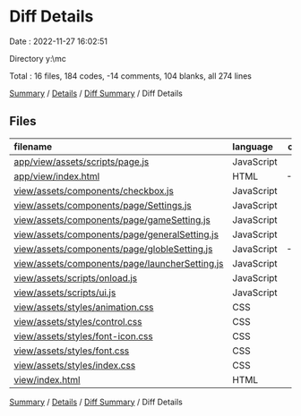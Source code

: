 # Diff Details

Date : 2022-11-27 16:02:51

Directory y:\\mc

Total : 16 files,  184 codes, -14 comments, 104 blanks, all 274 lines

[Summary](results.md) / [Details](details.md) / [Diff Summary](diff.md) / Diff Details

## Files
| filename | language | code | comment | blank | total |
| :--- | :--- | ---: | ---: | ---: | ---: |
| [app/view/assets/scripts/page.js](/app/view/assets/scripts/page.js) | JavaScript | -16 | 0 | 0 | -16 |
| [app/view/index.html](/app/view/index.html) | HTML | -110 | 0 | 1 | -109 |
| [view/assets/components/checkbox.js](/view/assets/components/checkbox.js) | JavaScript | 1 | 0 | 0 | 1 |
| [view/assets/components/page/Settings.js](/view/assets/components/page/Settings.js) | JavaScript | 24 | 0 | 2 | 26 |
| [view/assets/components/page/gameSetting.js](/view/assets/components/page/gameSetting.js) | JavaScript | 152 | 1 | 4 | 157 |
| [view/assets/components/page/generalSetting.js](/view/assets/components/page/generalSetting.js) | JavaScript | 59 | 0 | 2 | 61 |
| [view/assets/components/page/globleSetting.js](/view/assets/components/page/globleSetting.js) | JavaScript | -160 | 0 | -4 | -164 |
| [view/assets/components/page/launcherSetting.js](/view/assets/components/page/launcherSetting.js) | JavaScript | -68 | 0 | -3 | -71 |
| [view/assets/scripts/onload.js](/view/assets/scripts/onload.js) | JavaScript | -2 | 0 | 0 | -2 |
| [view/assets/scripts/ui.js](/view/assets/scripts/ui.js) | JavaScript | 148 | 2 | 8 | 158 |
| [view/assets/styles/animation.css](/view/assets/styles/animation.css) | CSS | 0 | 0 | 19 | 19 |
| [view/assets/styles/control.css](/view/assets/styles/control.css) | CSS | 134 | 3 | 25 | 162 |
| [view/assets/styles/font-icon.css](/view/assets/styles/font-icon.css) | CSS | 8 | 0 | 19 | 27 |
| [view/assets/styles/font.css](/view/assets/styles/font.css) | CSS | -3 | 0 | 0 | -3 |
| [view/assets/styles/index.css](/view/assets/styles/index.css) | CSS | 16 | -21 | 31 | 26 |
| [view/index.html](/view/index.html) | HTML | 1 | 1 | 0 | 2 |

[Summary](results.md) / [Details](details.md) / [Diff Summary](diff.md) / Diff Details